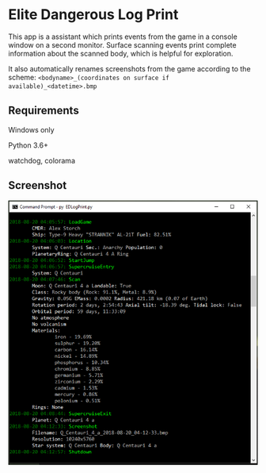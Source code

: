 # Elite Dangerous Log Print

This app is a assistant which prints events from the game in a console window on a second monitor. Surface scanning events print complete information about the scanned body, which is helpful for exploration.

It also automatically renames screenshots from the game according to the scheme:
`<bodyname>_(coordinates on surface if available)_<datetime>.bmp`

## Requirements

Windows only

Python 3.6+

watchdog, colorama

## Screenshot

![screenshot](img/screenshot.png)
